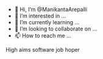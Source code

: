 - 👋 Hi, I’m @ManikantaArepalli
- 👀 I’m interested in ...
- 🌱 I’m currently learning ...
- 💞️ I’m looking to collaborate on ...
- 📫 How to reach me ...

<!---
ManikantaArepalli/ManikantaArepalli is a ✨ special ✨ repository because its `README.md` (this file) appears on your GitHub profile.
You can click the Preview link to take a look at your changes.
--->
High aims
software job hoper
